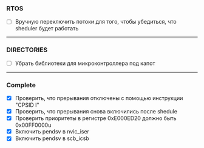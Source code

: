 ### RTOS
- [ ] Вручную переключить потоки для того, чтобы убедиться, что sheduler будет работать
<hr>

### DIRECTORIES
- [ ] Убрать библиотеки для микроконтроллера под капот

<hr>

### Complete
- [x] Проверить, что прерывания отключены с помощью инструкции "CPSID I"
- [x] Проверить, что прерывания снова включились после shedule
- [x] Проверить приоритеты в регистре 0xE000ED20 должно быть 0x00FF0000u
- [x] Включить pendsv в nvic_iser
- [x] Включить pendsv в scb_icsb